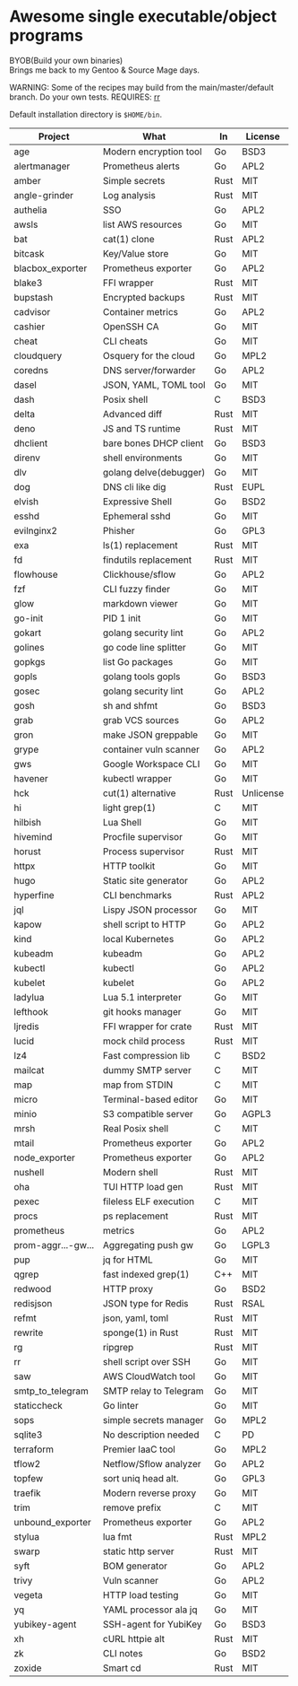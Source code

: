 # Awesome single executable/object programs

BYOB(Build your own binaries) <br/>
Brings me back to my Gentoo & Source Mage days. <br/>

WARNING: Some of the recipes may build from the main/master/default branch. Do your own tests.
REQUIRES: [rr](https://github.com/tongson/rr)

Default installation directory is `$HOME/bin`.

Project              | What                   | In    | License
---------------------|------------------------|-------|---------
age                  | Modern encryption tool | Go    | BSD3
alertmanager         | Prometheus alerts      | Go    | APL2
amber                | Simple secrets         | Rust  | MIT
angle-grinder        | Log analysis           | Rust  | MIT
authelia             | SSO                    | Go    | APL2
awsls                | list AWS resources     | Go    | MIT
bat                  | cat(1) clone           | Rust  | APL2
bitcask              | Key/Value store        | Go    | MIT
blacbox_exporter     | Prometheus exporter    | Go    | APL2
blake3               | FFI wrapper            | Rust  | MIT
bupstash             | Encrypted backups      | Rust  | MIT
cadvisor             | Container metrics      | Go    | APL2
cashier              | OpenSSH CA             | Go    | MIT
cheat                | CLI cheats             | Go    | MIT
cloudquery           | Osquery for the cloud  | Go    | MPL2
coredns              | DNS server/forwarder   | Go    | APL2
dasel                | JSON, YAML, TOML tool  | Go    | MIT
dash                 | Posix shell            | C     | BSD3
delta                | Advanced diff          | Rust  | MIT
deno                 | JS and TS runtime      | Rust  | MIT
dhclient             | bare bones DHCP client | Go    | BSD3
direnv               | shell environments     | Go    | MIT
dlv                  | golang delve(debugger) | Go    | MIT
dog                  | DNS cli like dig       | Rust  | EUPL
elvish               | Expressive Shell       | Go    | BSD2
esshd                | Ephemeral sshd         | Go    | MIT
evilnginx2           | Phisher                | Go    | GPL3
exa                  | ls(1) replacement      | Rust  | MIT
fd                   | findutils replacement  | Rust  | MIT
flowhouse            | Clickhouse/sflow       | Go    | APL2
fzf                  | CLI fuzzy finder       | Go    | MIT
glow                 | markdown viewer        | Go    | MIT
go-init              | PID 1 init             | Go    | MIT
gokart               | golang security lint   | Go    | APL2
golines              | go code line splitter  | Go    | MIT
gopkgs               | list Go packages       | Go    | MIT
gopls                | golang tools gopls     | Go    | BSD3
gosec                | golang security lint   | Go    | APL2
gosh                 | sh and shfmt           | Go    | BSD3
grab                 | grab VCS sources       | Go    | APL2
gron                 | make JSON greppable    | Go    | MIT
grype                | container vuln scanner | Go    | APL2
gws                  | Google Workspace CLI   | Go    | MIT
havener              | kubectl wrapper        | Go    | MIT
hck                  | cut(1) alternative     | Rust  | Unlicense
hi                   | light grep(1)          | C     | MIT
hilbish              | Lua Shell              | Go    | MIT
hivemind             | Procfile supervisor    | Go    | MIT
horust               | Process supervisor     | Rust  | MIT
httpx                | HTTP toolkit           | Go    | MIT
hugo                 | Static site generator  | Go    | APL2
hyperfine            | CLI benchmarks         | Rust  | APL2
jql                  | Lispy JSON processor   | Go    | MIT
kapow                | shell script to HTTP   | Go    | APL2
kind                 | local Kubernetes       | Go    | APL2
kubeadm              | kubeadm                | Go    | APL2
kubectl              | kubectl                | Go    | APL2
kubelet              | kubelet                | Go    | APL2
ladylua              | Lua 5.1 interpreter    | Go    | MIT
lefthook             | git hooks manager      | Go    | MIT
ljredis              | FFI wrapper for crate  | Rust  | MIT
lucid                | mock child process     | Rust  | MIT
lz4                  | Fast compression lib   | C     | BSD2
mailcat              | dummy SMTP server      | C     | MIT
map                  | map from STDIN         | C     | MIT
micro                | Terminal-based editor  | Go    | MIT
minio                | S3 compatible server   | Go    | AGPL3
mrsh                 | Real Posix shell       | C     | MIT
mtail                | Prometheus exporter    | Go    | APL2
node_exporter        | Prometheus exporter    | Go    | APL2
nushell              | Modern shell           | Rust  | MIT
oha                  | TUI HTTP load gen      | Rust  | MIT
pexec                | fileless ELF execution | C     | MIT
procs                | ps replacement         | Rust  | MIT
prometheus           | metrics                | Go    | APL2
prom-aggr...-gw...   | Aggregating push gw    | Go    | LGPL3
pup                  | jq for HTML            | Go    | MIT
qgrep                | fast indexed grep(1)   | C++   | MIT
redwood              | HTTP proxy             | Go    | BSD2
redisjson            | JSON type for Redis    | Rust  | RSAL
refmt                | json, yaml, toml       | Rust  | MIT
rewrite              | sponge(1) in Rust      | Rust  | MIT
rg                   | ripgrep                | Rust  | MIT
rr                   | shell script over SSH  | Go    | MIT
saw                  | AWS CloudWatch tool    | Go    | MIT
smtp_to_telegram     | SMTP relay to Telegram | Go    | MIT
staticcheck          | Go linter              | Go    | MIT
sops                 | simple secrets manager | Go    | MPL2
sqlite3              | No description needed  | C     | PD
terraform            | Premier IaaC tool      | Go    | MPL2
tflow2               | Netflow/Sflow analyzer | Go    | APL2
topfew               | sort uniq head alt.    | Go    | GPL3
traefik              | Modern reverse proxy   | Go    | MIT
trim                 | remove prefix          | C     | MIT
unbound_exporter     | Prometheus exporter    | Go    | APL2
stylua               | lua fmt                | Rust  | MPL2
swarp                | static http server     | Rust  | MIT
syft                 | BOM generator          | Go    | APL2
trivy                | Vuln scanner           | Go    | APL2
vegeta               | HTTP load testing      | Go    | MIT
yq                   | YAML processor ala jq  | Go    | MIT
yubikey-agent        | SSH-agent for YubiKey  | Go    | BSD3
xh                   | cURL httpie alt        | Rust  | MIT
zk                   | CLI notes              | Go    | BSD2
zoxide               | Smart cd               | Rust  | MIT


